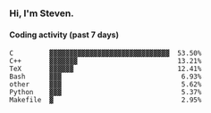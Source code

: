 ### Hi, I'm Steven.

#### Coding activity (past 7 days)
```
C         ▓▓▓▓▓▓▓▓▓▓▓▓▓▓▓▓▓▓▓▓▓▓▓▓▓▓▓▓▓▓  53.50%
C++       ▓▓▓▓▓▓▓                         13.21%
TeX       ▓▓▓▓▓▓                          12.41%
Bash      ▓▓▓                              6.93%
other     ▓▓▓                              5.62%
Python    ▓▓▓                              5.37%
Makefile  ▓                                2.95%
```
